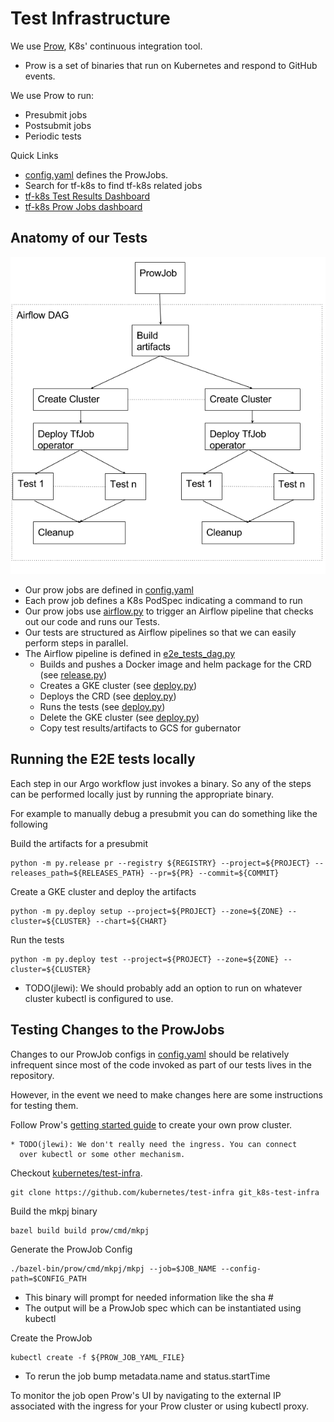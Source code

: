 # Test Infrastructure

We use [Prow](https://github.com/kubernetes/test-infra/tree/master/prow),
K8s' continuous integration tool.

  * Prow is a set of binaries that run on Kubernetes and respond to
GitHub events.

We use Prow to run:

  * Presubmit jobs
  * Postsubmit jobs
  * Periodic tests

Quick Links
 * [config.yaml](https://github.com/kubernetes/test-infra/blob/master/prow/config.yaml)
defines the ProwJobs.
  * Search for tf-k8s to find tf-k8s related jobs
 * [tf-k8s Test Results Dashboard](https://k8s-testgrid.appspot.com/sig-big-data)
 * [tf-k8s Prow Jobs dashboard](https://prow.k8s.io/?repo=tensorflow%2Fk8s)

## Anatomy of our Tests

![Test Infrastructure](test_infrastructure.png)
* Our prow jobs are defined in [config.yaml](https://github.com/kubernetes/test-infra/blob/master/prow/config.yaml)
* Each prow job defines a K8s PodSpec indicating a command to run
* Our prow jobs use [airflow.py](https://github.com/tensorflow/k8s/blob/master/py/airflow.py) to trigger an Airflow pipeline that checks out our code
  and runs our Tests.
* Our tests are structured as Airflow pipelines so that we can easily perform steps in parallel.
* The Airflow pipeline is defined in [e2e_tests_dag.py](airflow/dags/e2e_tests_dag.py)
    * Builds and pushes a Docker image and helm package for the CRD (see [release.py](https://github.com/tensorflow/k8s/blob/master/py/release.py))
    * Creates a GKE cluster (see [deploy.py](https://github.com/tensorflow/k8s/blob/master/py/deploy.py))
    * Deploys the CRD (see [deploy.py](https://github.com/tensorflow/k8s/blob/master/py/deploy.py))
    * Runs the tests (see [deploy.py](https://github.com/tensorflow/k8s/blob/master/py/deploy.py))
    * Delete the GKE cluster (see [deploy.py](https://github.com/tensorflow/k8s/blob/master/py/deploy.py))
    * Copy test results/artifacts to GCS for gubernator


## Running the E2E tests locally

Each step in our Argo workflow just invokes a binary. So any of the steps can be performed locally just
by running the appropriate binary.

For example to manually debug a presubmit you can do something like the following

Build the artifacts for a presubmit

```
python -m py.release pr --registry ${REGISTRY} --project=${PROJECT} --releases_path=${RELEASES_PATH} --pr=${PR} --commit=${COMMIT}

```

Create a GKE cluster and deploy the artifacts

```
python -m py.deploy setup --project=${PROJECT} --zone=${ZONE} --cluster=${CLUSTER} --chart=${CHART}

```  

Run the tests

```
python -m py.deploy test --project=${PROJECT} --zone=${ZONE} --cluster=${CLUSTER}
```  
  * TODO(jlewi): We should probably add an option to run on whatever cluster kubectl is configured to use.

## Testing Changes to the ProwJobs

Changes to our ProwJob configs in [config.yaml](https://github.com/kubernetes/test-infra/blob/master/prow/config.yaml)
should be relatively infrequent since most of the code invoked
as part of our tests lives in the repository.

However, in the event we need to make changes here are some instructions
for testing them.

Follow Prow's
[getting started guide](https://github.com/kubernetes/test-infra/blob/master/prow/getting_started.md)
to create your own prow cluster.

    * TODO(jlewi): We don't really need the ingress. You can connect
      over kubectl or some other mechanism.

Checkout [kubernetes/test-infra](https://github.com/kubernetes/test-infra).

```
git clone https://github.com/kubernetes/test-infra git_k8s-test-infra
```

Build the mkpj binary

```
bazel build build prow/cmd/mkpj
```

Generate the ProwJob Config

```
./bazel-bin/prow/cmd/mkpj/mkpj --job=$JOB_NAME --config-path=$CONFIG_PATH
```
  * This binary will prompt for needed information like the sha #
  * The output will be a ProwJob spec which can be instantiated using
       kubectl

Create the ProwJob

```
kubectl create -f ${PROW_JOB_YAML_FILE}
```

  * To rerun the job bump metadata.name and status.startTime

To monitor the job open Prow's UI by navigating to the external IP
associated with the ingress for your Prow cluster or using
kubectl proxy.
